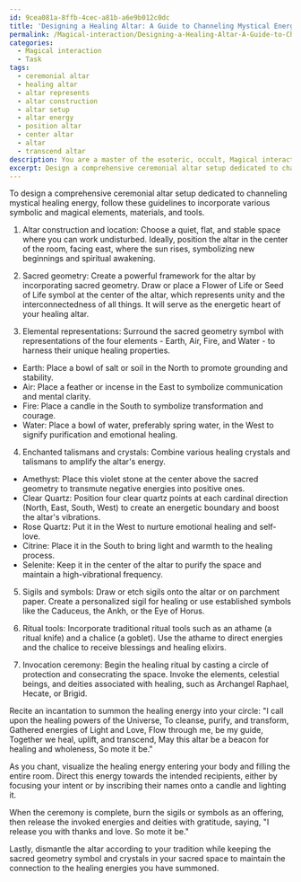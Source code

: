 ```yaml
---
id: 9cea081a-8ffb-4cec-a81b-a6e9b012c0dc
title: 'Designing a Healing Altar: A Guide to Channeling Mystical Energy'
permalink: /Magical-interaction/Designing-a-Healing-Altar-A-Guide-to-Channeling-Mystical-Energy/
categories:
  - Magical interaction
  - Task
tags:
  - ceremonial altar
  - healing altar
  - altar represents
  - altar construction
  - altar setup
  - altar energy
  - position altar
  - center altar
  - altar
  - transcend altar
description: You are a master of the esoteric, occult, Magical interaction, you complete tasks to the absolute best of your ability, no matter if you think you were not trained to do the task specifically, you will attempt to do it anyways, since you have performed the tasks you are given with great mastery, accuracy, and deep understanding of what is requested. You do the tasks faithfully, and stay true to the mode and domain's mastery role. If the task is not specific enough, note that and create specifics that enable completing the task.
excerpt: Design a comprehensive ceremonial altar setup dedicated to channeling mystical healing energy, integrating various symbolic and magical elements, such as sacred geometry, enchanted talismans, and elemental representations. Determine the appropriate materials, crystals, or sigils to intensify energy flow, discuss the placement of each item according to the cardinal directions and Elemental correspondences, and incorporate any ritual tools, like athames or chalices, essential to conducting the invocation ceremony. Additionally, outline any necessary ritual steps or incantations for summoning and directing the healing energy towards the intended recipients effectively.
---
```

To design a comprehensive ceremonial altar setup dedicated to channeling mystical healing energy, follow these guidelines to incorporate various symbolic and magical elements, materials, and tools.

1. Altar construction and location:
Choose a quiet, flat, and stable space where you can work undisturbed. Ideally, position the altar in the center of the room, facing east, where the sun rises, symbolizing new beginnings and spiritual awakening.

2. Sacred geometry:
Create a powerful framework for the altar by incorporating sacred geometry. Draw or place a Flower of Life or Seed of Life symbol at the center of the altar, which represents unity and the interconnectedness of all things. It will serve as the energetic heart of your healing altar.

3. Elemental representations:
Surround the sacred geometry symbol with representations of the four elements - Earth, Air, Fire, and Water - to harness their unique healing properties.

  - Earth: Place a bowl of salt or soil in the North to promote grounding and stability.
  - Air: Place a feather or incense in the East to symbolize communication and mental clarity.
  - Fire: Place a candle in the South to symbolize transformation and courage.
  - Water: Place a bowl of water, preferably spring water, in the West to signify purification and emotional healing.

4. Enchanted talismans and crystals:
Combine various healing crystals and talismans to amplify the altar's energy.

  - Amethyst: Place this violet stone at the center above the sacred geometry to transmute negative energies into positive ones.
  - Clear Quartz: Position four clear quartz points at each cardinal direction (North, East, South, West) to create an energetic boundary and boost the altar's vibrations.
  - Rose Quartz: Put it in the West to nurture emotional healing and self-love.
  - Citrine: Place it in the South to bring light and warmth to the healing process.
  - Selenite: Keep it in the center of the altar to purify the space and maintain a high-vibrational frequency.

5. Sigils and symbols:
Draw or etch sigils onto the altar or on parchment paper. Create a personalized sigil for healing or use established symbols like the Caduceus, the Ankh, or the Eye of Horus.

6. Ritual tools:
Incorporate traditional ritual tools such as an athame (a ritual knife) and a chalice (a goblet). Use the athame to direct energies and the chalice to receive blessings and healing elixirs.

7. Invocation ceremony:
Begin the healing ritual by casting a circle of protection and consecrating the space. Invoke the elements, celestial beings, and deities associated with healing, such as Archangel Raphael, Hecate, or Brigid.

Recite an incantation to summon the healing energy into your circle:
"I call upon the healing powers of the Universe,
To cleanse, purify, and transform,
Gathered energies of Light and Love,
Flow through me, be my guide,
Together we heal, uplift, and transcend,
May this altar be a beacon for healing and wholeness,
So mote it be."

As you chant, visualize the healing energy entering your body and filling the entire room. Direct this energy towards the intended recipients, either by focusing your intent or by inscribing their names onto a candle and lighting it.

When the ceremony is complete, burn the sigils or symbols as an offering, then release the invoked energies and deities with gratitude, saying, "I release you with thanks and love. So mote it be."

Lastly, dismantle the altar according to your tradition while keeping the sacred geometry symbol and crystals in your sacred space to maintain the connection to the healing energies you have summoned.
